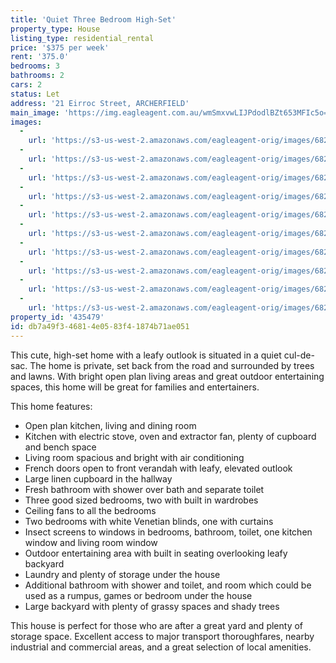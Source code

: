 ```yaml
---
title: 'Quiet Three Bedroom High-Set'
property_type: House
listing_type: residential_rental
price: '$375 per week'
rent: '375.0'
bedrooms: 3
bathrooms: 2
cars: 2
status: Let
address: '21 Eirroc Street, ARCHERFIELD'
main_image: 'https://img.eagleagent.com.au/wmSmxvwLIJPdodlBZt653MFIc5o=/1280x854/smart/https://s3-us-west-2.amazonaws.com/eagleagent-orig/images/6824777/421426818-image-M.jpg'
images:
  -
    url: 'https://s3-us-west-2.amazonaws.com/eagleagent-orig/images/6824786/421426818-image-I.jpg'
  -
    url: 'https://s3-us-west-2.amazonaws.com/eagleagent-orig/images/6824785/421426818-image-H.jpg'
  -
    url: 'https://s3-us-west-2.amazonaws.com/eagleagent-orig/images/6824784/421426818-image-G.jpg'
  -
    url: 'https://s3-us-west-2.amazonaws.com/eagleagent-orig/images/6824783/421426818-image-F.jpg'
  -
    url: 'https://s3-us-west-2.amazonaws.com/eagleagent-orig/images/6824782/421426818-image-E.jpg'
  -
    url: 'https://s3-us-west-2.amazonaws.com/eagleagent-orig/images/6824781/421426818-image-D.jpg'
  -
    url: 'https://s3-us-west-2.amazonaws.com/eagleagent-orig/images/6824780/421426818-image-C.jpg'
  -
    url: 'https://s3-us-west-2.amazonaws.com/eagleagent-orig/images/6824779/421426818-image-B.jpg'
  -
    url: 'https://s3-us-west-2.amazonaws.com/eagleagent-orig/images/6824778/421426818-image-A.jpg'
  -
    url: 'https://s3-us-west-2.amazonaws.com/eagleagent-orig/images/6824777/421426818-image-M.jpg'
property_id: '435479'
id: db7a49f3-4681-4e05-83f4-1874b71ae051
---
```

This cute, high-set home with a leafy outlook is situated in a quiet cul-de-sac. The home is private, set back from the road and surrounded by trees and lawns. With bright open plan living areas and great outdoor entertaining spaces, this home will be great for families and entertainers.

This home features:

*  Open plan kitchen, living and dining room
*  Kitchen with electric stove, oven and extractor fan, plenty of cupboard and bench space
*  Living room spacious and bright with air conditioning
*  French doors open to front verandah with leafy, elevated outlook
*  Large linen cupboard in the hallway
*  Fresh bathroom with shower over bath and separate toilet
*  Three good sized bedrooms, two with built in wardrobes
*  Ceiling fans to all the bedrooms
*  Two bedrooms with white Venetian blinds, one with curtains
*  Insect screens to windows in bedrooms, bathroom, toilet, one kitchen window and living room window
*  Outdoor entertaining area with built in seating overlooking leafy backyard
*  Laundry and plenty of storage under the house
*  Additional bathroom with shower and toilet, and room which could be used as a rumpus, games or bedroom under the house
*  Large backyard with plenty of grassy spaces and shady trees

This house is perfect for those who are after a great yard and plenty of storage space. Excellent access to major transport thoroughfares, nearby industrial and commercial areas, and a great selection of local amenities.